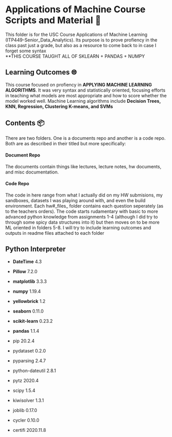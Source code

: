 # Applications of Machine Course Scripts and Material :blue_book: <br>
  This folder is for the USC Course Applications of Machine Learning (ITP449-Senior_Data_Analytics). Its purpose is to prove profiency in the class past just a grade, but also as a resource to come back to in case I forget some syntax<br>
  **THIS COURSE TAUGHT ALL OF SKLEARN + PANDAS + NUMPY
  ## Learning Outcomes :globe_with_meridians:
  This course focused on profiency in **APPLYING MACHINE LEARNING ALGORITHMS**. It was very syntax and statistically oriented, focusing efforts in teaching what models are most appropriate and how to score whether the model worked well. Machine Learning algorithms include **Decision Trees, KNN, Regression, Clustering K-means, and SVMs**
  ## Contents :package:
There are two folders. One is a documents repo and another is a code repo. Both are as described in their titled but more specifically:
#### Document Repo 
The documents contain things like lectures, lecture notes, hw documents, and misc documentation.
#### Code Repo
The code in here range from what I actually did on my HW submisions, my sandboxes, datasets I was playing around with, and even the build environment. Each hw#\_files_ folder contains each question seperately (as to the teachers orders). The code starts rudamentary with basic to more advanced python knowledge from assignments 1-4 (although I did try to through some spicy data structures into it) but then moves on to be more ML oriented in folders 5-8. I will try to include learning outcomes and outputs in readme files attached to each folder
## Python Interpreter
- **DateTime** 4.3
- **Pillow** 7.2.0
- **matplotlib** 3.3.3
- **numpy** 1.19.4
- **yellowbrick** 1.2
- **seaborn** 0.11.0
- **scikit-learn** 0.23.2
- **pandas** 1.1.4
- pip 20.2.4

- pydataset 0.2.0
- pyparsing 2.4.7
- python-dateutil 2.8.1
- pytz 2020.4
- scipy 1.5.4
- kiwisolver 1.3.1
- joblib 0.17.0
- cycler 0.10.0
- certifi 2020.11.8
